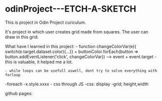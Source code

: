# odinProject---ETCH-A-SKETCH

This is project in Odin Project curiculum.

It's project in which user creates grid made from squares. The user can draw in this grid.

What have I learned in this project:
    - function changeColorVar(e){
    switch(e.target.dataset.color){...}}
    + buttonColor.forEach(button => button.addEventListener('click', changeColorVar))
    --> event + event.target - this is valuable, it helped me a lot.
    
    - while loops can be usefull aswell, dont try to solve everything with forloop
-foreach
-x.style.xxxx - css through JS
-css: display -grid; height,width

github pages:
